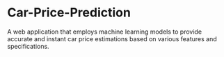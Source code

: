 # Car-Price-Prediction
A web application that employs machine learning models to provide accurate and instant car price estimations based on various features and specifications.
